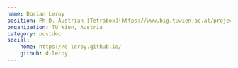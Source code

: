 ```yaml
---
name: Dorian Leroy
position: Ph.D. Austrian [Tetrabox](https://www.big.tuwien.ac.at/projects/40) Project
organization: TU Wien, Austria
category: postdoc
social:
    home: https://d-leroy.github.io/
    github: d-leroy
---
```


